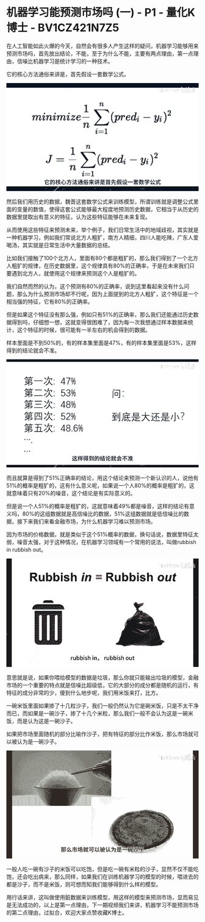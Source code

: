 # 机器学习能预测市场吗 (一) - P1 - 量化K博士 - BV1CZ421N7Z5

在人工智能如此火爆的今天，自然会有很多人产生这样的疑问，机器学习能够用来预测市场吗，首先放出结论，不能，至于为什么不能，主要有两点理由，第一点理由，信噪比机器学习是统计学习的一种技术。

它的核心方法通俗来讲是，首先假设一套数学公式。

![](img/94c78fcbdeaa19e6af8fd076370a3293_1.png)

然后我们用历史的数据，魏晋这套数学公式来训练模型，所谓训练就是调整公式里面的变量的数值，使得这套公式能够最大程度地预测历史数据，它相当于从历史的数据里提取出有意义的特征，认为这些特征能够在未来复现。

从而使用这些特征来预测未来，举个例子，我们日常生活中的地域歧视，其实就是一种机器学习，例如我们常说北方人粗犷，南方人精细，四川人能吃辣，广东人爱喝汤，其实就是日常生活中大量数据的总结。

比如我们接触了100个北方人，里面有80个都是粗犷的，那么我们得到了一个北方人粗犷的规律，在历史数据里，这个规律具有80%的正确率，于是在未来我们只要遇到北方人，就使用这个规律来预测这个人是粗犷的。

我们自然而然的认为，这个预测有80%的正确率，说到这里看起来没有什么问题，那么为什么预测市场却不行呢，因为上面提到的北方人粗犷，这个特征是一个相当强的特征，它有80%的正确率。

但是如果这个特征没有那么强，例如只有51%的正确率，那么我们还能通过历史数据得到吗，仔细想一想，这就变得很困难了，因为每一次我想通过样本数据来统计，这个特征的时候，很可能有一半左右的机会得到的数据。

样本里面是不到50%的，有的样本集里面是47%，有的样本集里面是53%，这样得到的结论就会不准。

![](img/94c78fcbdeaa19e6af8fd076370a3293_3.png)

而且就算是得到了51%正确率的结论，用这个结论来预测一个新认识的人，说他有51%的概率是粗犷的，这有什么意义呢，如果说一个人80%的概率是粗犷的，这就意味着只有20%的噪音，这个结论是有实际意义的。

但是说一个人51%的概率是粗犷的，这就意味着49%都是噪音，这样的结论有意义吗，80%的这组数据就是高信噪比的数据，51%这组数据就是低信噪比的数据，接下来我们来看金融市场，为什么机器学习难以预测市场。

因为市场的价格数据，就是类似于这个51%概率的数据，换句话说，数据里特征太弱，噪音太强，对于这种情况，在机器学习领域有一个常用的说法，叫做rubbish in rubbish out。



![](img/94c78fcbdeaa19e6af8fd076370a3293_5.png)

意思就是说，如果你喂给模型的数据是垃圾，那么你就只能输出垃圾的模型，金融市场的一个重要的特点就是信噪比超级低，它的大部分的成分都是随机的运行，有特征的成分非常的少，傻到什么地步呢，我们用米饭来打，比方。

一碗米饭里面如果掺了十几粒沙子，我们一般仍然认为它是碗米饭，只是不太干净而已，而如果是一碗沙子，掺了十几个米粒，那么我们一般不会认为这是一碗米饭，而是认为这是一碗沙子。

如果把市场里面随机的部分比喻作沙子，把有特征的部分比作米饭，那么市场就可以被认为是一碗沙子。

![](img/94c78fcbdeaa19e6af8fd076370a3293_7.png)

一般人吃一碗有沙子的米饭可以吃饱，但是吃一碗有米粒的沙子，显然不仅不能吃饱，还会吃出病来，那么同样，如果我们在训练机器学习的模型的时候，喂进去的都是沙子，而不是米饭，则可想而知我们能够得到什么样的模型。

用行话来讲，这叫做使用脏数据来训练模型，用这样的模型来预测市场，显而易见是无法成功的，以上是第一点理由，下一期视频我们来讲，机器学习不能预测市场的第二点理由，过拟合，欢迎大家点赞收藏K博士。

